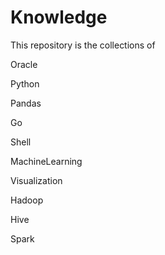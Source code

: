 # Knowledge

This repository is the collections of 


Oracle

Python

Pandas

Go 

Shell

MachineLearning

Visualization

Hadoop

Hive

Spark

<!--stackedit_data:
eyJoaXN0b3J5IjpbLTE1MTI4NzU0OTYsODA2NTA0MjI5XX0=
-->